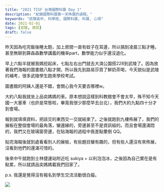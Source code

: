 ```yaml
---
title: "2021 TISF 台灣國際科展 Day 1"
description: "紀錄國際科展第一天佈展的過程。"
keywords: "武陵高中, 科學班, 國際科展, 科展, 心得"
date: 2021-02-01
tags: [武陵, 資訊]
draft: false
---
```


昨天因為吃完飯後睡太飽，加上房間一直有蚊子在耳邊，所以搞到凌晨三點才睡。甚至無聊到算森森數學講義的機率part，數學能力似乎還沒退化。

早上六點半就被我媽挖起床，七點左右出門就去大湳公園搭228到武陵了。因為放著我們海報的圖書館八點才開，所以我先到路易莎買了鮮奶茶喝，今天貌似是武陵的補考，很多武陵學生跑來學校考試。

圖書館的阿姨人還是不錯，會關心我今天要去哪裡w。

大約八點我就坐上品奕媽媽的車。原本想說這樣到科教館會不會太早，殊不知今天國一大塞車（也許是常態啦，畢竟我很少那麼早去台北），我們大約九點四十分才到會場。

報到就填填資料，把該交的東西交一交就結束了。之後就跑到九樓佈展了，我們的展板在整個會場的最角落，蠻邊緣的，旁邊甚至不是資訊組的。而且會場還滿悶的，我們又在玻璃窗旁邊，在貼海報的過程中我差點暈倒 QQ。

貼完海報後就到處看看別人的展板，有些題目蠻有趣的，但有些人還沒有來佈展，沒看到他們的還滿可惜的。

後來中午就跑到士林捷運站附近吃 sukiya + 以利泡泡冰，之後因為自己實在是有點累，所以就請品奕媽媽載我們回家了。

p.s. 我還是覺得沒有報名到學生交流活動很白癡。

![](https://i.imgur.com/pC0e08D.jpg)

